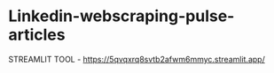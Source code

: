 # Linkedin-webscraping-pulse-articles
STREAMLIT TOOL - https://5qvqxrq8svtb2afwm6mmyc.streamlit.app/
